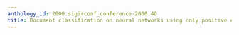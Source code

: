 ```yaml
---
anthology_id: 2000.sigirconf_conference-2000.40
title: Document classification on neural networks using only positive examples
---
```

